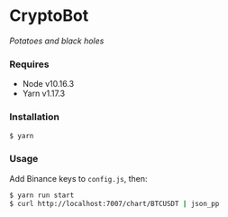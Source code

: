 # CryptoBot #
*Potatoes and black holes*

### Requires
- Node v10.16.3
- Yarn v1.17.3

### Installation
```sh
$ yarn
```

### Usage
Add Binance keys to `config.js`, then:
```sh
$ yarn run start
$ curl http://localhost:7007/chart/BTCUSDT | json_pp
```
